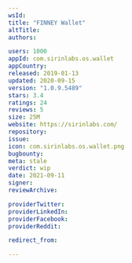 ```yaml
---
wsId: 
title: "FINNEY Wallet"
altTitle: 
authors:

users: 1000
appId: com.sirinlabs.os.wallet
appCountry: 
released: 2019-01-13
updated: 2020-09-15
version: "1.0.9.5489"
stars: 3.4
ratings: 24
reviews: 5
size: 25M
website: https://sirinlabs.com/
repository: 
issue: 
icon: com.sirinlabs.os.wallet.png
bugbounty: 
meta: stale
verdict: wip
date: 2021-09-11
signer: 
reviewArchive:

providerTwitter: 
providerLinkedIn: 
providerFacebook: 
providerReddit: 

redirect_from:

---
```



